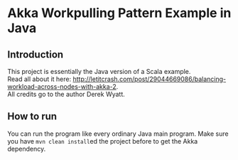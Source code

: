 Akka Workpulling Pattern Example in Java
=========================

## Introduction
This project is essentially the Java version of a Scala example.  
Read all about it here: http://letitcrash.com/post/29044669086/balancing-workload-across-nodes-with-akka-2.  
All credits go to the author Derek Wyatt.  

## How to run
You can run the program like every ordinary Java main program. Make sure you have `mvn clean install`ed the project before to get the Akka dependency.
